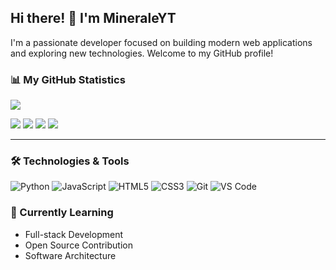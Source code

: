 ## Hi there! 👋 I'm MineraleYT

I'm a passionate developer focused on building modern web applications and exploring new technologies. Welcome to my GitHub profile!

### 📊 My GitHub Statistics
![](http://github-profile-summary-cards.vercel.app/api/cards/profile-details?username=MineraleYT&theme=dracula)

![](http://github-profile-summary-cards.vercel.app/api/cards/repos-per-language?username=MineraleYT&theme=dracula)
![](http://github-profile-summary-cards.vercel.app/api/cards/most-commit-language?username=MineraleYT&theme=dracula)
![](http://github-profile-summary-cards.vercel.app/api/cards/stats?username=MineraleYT&theme=dracula)
![](http://github-profile-summary-cards.vercel.app/api/cards/productive-time?username=MineraleYT&theme=dracula&utcOffset=1)

---
### 🛠️ Technologies & Tools
![Python](https://img.shields.io/badge/-Python-3776AB?style=flat&logo=python&logoColor=white)
![JavaScript](https://img.shields.io/badge/-JavaScript-F7DF1E?style=flat&logo=javascript&logoColor=black)
![HTML5](https://img.shields.io/badge/-HTML5-E34F26?style=flat&logo=html5&logoColor=white)
![CSS3](https://img.shields.io/badge/-CSS3-1572B6?style=flat&logo=css3&logoColor=white)
![Git](https://img.shields.io/badge/-Git-F05032?style=flat&logo=git&logoColor=white)
![VS Code](https://img.shields.io/badge/-VS%20Code-007ACC?style=flat&logo=visual-studio-code&logoColor=white)

### 🌱 Currently Learning
- Full-stack Development
- Open Source Contribution
- Software Architecture
